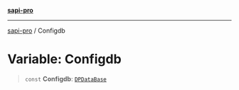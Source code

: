[**sapi-pro**](../README.md)

***

[sapi-pro](../globals.md) / Configdb

# Variable: Configdb

> `const` **Configdb**: [`DPDataBase`](../classes/DPDataBase.md)
